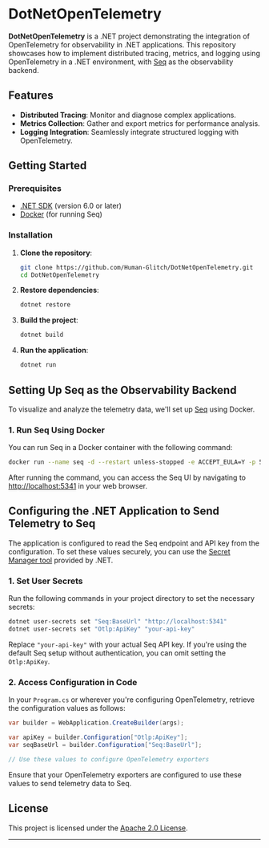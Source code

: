 # DotNetOpenTelemetry

**DotNetOpenTelemetry** is a .NET project demonstrating the integration of OpenTelemetry for observability in .NET applications. This repository showcases how to implement distributed tracing, metrics, and logging using OpenTelemetry in a .NET environment, with [Seq](https://datalust.co/seq) as the observability backend.

## Features

- **Distributed Tracing**: Monitor and diagnose complex applications.
- **Metrics Collection**: Gather and export metrics for performance analysis.
- **Logging Integration**: Seamlessly integrate structured logging with OpenTelemetry.

## Getting Started

### Prerequisites

- [.NET SDK](https://dotnet.microsoft.com/download) (version 6.0 or later)
- [Docker](https://www.docker.com/get-started) (for running Seq)

### Installation

1. **Clone the repository**:

   ```bash
   git clone https://github.com/Human-Glitch/DotNetOpenTelemetry.git
   cd DotNetOpenTelemetry
   ```

2. **Restore dependencies**:

   ```bash
   dotnet restore
   ```

3. **Build the project**:

   ```bash
   dotnet build
   ```

4. **Run the application**:

   ```bash
   dotnet run
   ```

## Setting Up Seq as the Observability Backend

To visualize and analyze the telemetry data, we'll set up [Seq](https://datalust.co/seq) using Docker.

### 1. Run Seq Using Docker

You can run Seq in a Docker container with the following command:

```bash
docker run --name seq -d --restart unless-stopped -e ACCEPT_EULA=Y -p 5341:80 datalust/seq
```

After running the command, you can access the Seq UI by navigating to [http://localhost:5341](http://localhost:5341) in your web browser.

## Configuring the .NET Application to Send Telemetry to Seq

The application is configured to read the Seq endpoint and API key from the configuration. To set these values securely, you can use the [Secret Manager tool](https://learn.microsoft.com/en-us/aspnet/core/security/app-secrets) provided by .NET.

### 1. Set User Secrets

Run the following commands in your project directory to set the necessary secrets:

```bash
dotnet user-secrets set "Seq:BaseUrl" "http://localhost:5341"
dotnet user-secrets set "Otlp:ApiKey" "your-api-key"
```

Replace `"your-api-key"` with your actual Seq API key. If you're using the default Seq setup without authentication, you can omit setting the `Otlp:ApiKey`.

### 2. Access Configuration in Code

In your `Program.cs` or wherever you're configuring OpenTelemetry, retrieve the configuration values as follows:

```csharp
var builder = WebApplication.CreateBuilder(args);

var apiKey = builder.Configuration["Otlp:ApiKey"];
var seqBaseUrl = builder.Configuration["Seq:BaseUrl"];

// Use these values to configure OpenTelemetry exporters
```

Ensure that your OpenTelemetry exporters are configured to use these values to send telemetry data to Seq.

## License

This project is licensed under the [Apache 2.0 License](LICENSE).

---
